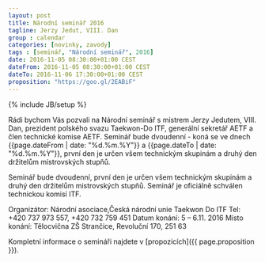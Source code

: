 ```yaml
---
layout: post
title: Národní seminář 2016
tagline: Jerzy Jedut, VIII. Dan
group : calendar
categories: [novinky, zavody]
tags : [seminář, "Národní seminář", 2016]
date: 2016-11-05 08:30:00+01:00 CEST
dateFrom: 2016-11-05 08:30:00+01:00 CEST
dateTo: 2016-11-06 17:30:00+01:00 CEST
proposition: "https://goo.gl/2EABiF"
---
```

{% include JB/setup %}

Rádi bychom Vás pozvali na Národní seminář s mistrem Jerzy Jedutem, VIII. Dan, prezident polského svazu Taekwon-Do ITF, generální sekretář AETF a člen technické komise AETF. Seminář bude dvoudenní - koná se ve dnech {{page.dateFrom | date: "%d.%m.%Y"}} a {{page.dateTo | date: "%d.%m.%Y"}}, první den je určen všem technickým skupinám a druhý den držitelům mistrovských stupňů.

Seminář bude dvoudenní, první den je určen všem technickým skupinám a druhý den držitelům mistrovských stupňů.
Seminář je oficiálně schválen technickou komisí ITF.

Organizátor: Národní asociace,Česká národní unie Taekwon Do ITF
Tel: +420 737 973 557, +420 732 759 451
Datum konání: 5 – 6.11. 2016
Místo konání: Tělocvična ZŠ Strančice, Revoluční 170, 251 63

Kompletní informace o semináři najdete v [propozicích]({{ page.proposition }}).
